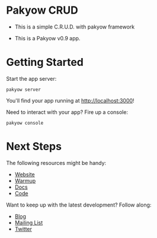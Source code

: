 # Pakyow CRUD

- This is a simple C.R.U.D. with pakyow framework

- This is a Pakyow v0.9 app.

# Getting Started

Start the app server:

  `pakyow server`

You'll find your app running at [http://localhost:3000](http://localhost:3000)!

Need to interact with your app? Fire up a console:

  `pakyow console`

# Next Steps

The following resources might be handy:

- [Website](http://pakyow.com)
- [Warmup](http://pakyow.com/warmup)
- [Docs](http://pakyow.com/docs)
- [Code](http://github.com/metabahn/pakyow)

Want to keep up with the latest development? Follow along:

- [Blog](http://pakyow.com/blog)
- [Mailing List](http://groups.google.com/group/pakyow)
- [Twitter](http://twitter.com/pakyow)

